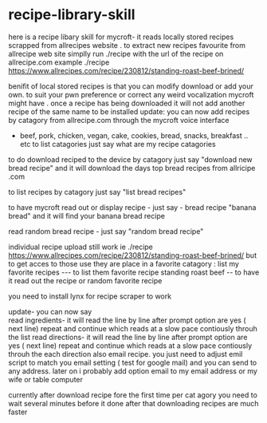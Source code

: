 # recipe-library-skill

here is a recipe libary skill for mycroft-   it reads locally stored recipes scrapped from allrecipes website .   to extract new recipes favourite  from  allrecipe web site
 simplly run ./recipe  with the url of the recipe on allrecipe.com
 example 
 ./recipe https://www.allrecipes.com/recipe/230812/standing-roast-beef-brined/
 
 benifit of local stored recipes  is that you can modify download or add your own. to suit your pwn preference or correct any weird vocalization mycroft might have .  once a recipe has being downloaded it will not add another recipe of the same name to be installed
 update:
 you can now add recipes by catagory from allrecipe.com   through the mycroft  voice interface
  - beef, pork, chicken, vegan, cake, cookies, bread, snacks, breakfast .. etc
  to list catagories just say what are my recipe catagories 
  
   to do download reciped to the device by catagory 
    just say "download new bread recipe" and it will download the days top  bread recipes from allricipe .com
    
 to list recipes by catagory just say "list bread recipes"  
 
 to  have mycroft read out or display recipe - just say - bread recipe "banana bread"  and  it will find your banana bread recipe
 
 read random bread recipe - just say "random bread recipe"
 
 individual  recipe upload still work ie
 ./recipe https://www.allrecipes.com/recipe/230812/standing-roast-beef-brined/
 but to get acces to those use they are place in a favorite catagory :
 list my favorite recipes --- to list them
 favorite recipe  standing roast beef  -- to have it read out the recipe 
 or  random favorite recipe
 
 you need to install lynx  for recipe scraper to work
 
 update-
 you can now say  
 read ingredients- it will read the line by line after prompt  option are yes ( next line) repeat and continue  which reads at a slow pace contiously  throuh the list
 read directions- it will read the line by line after prompt  option are yes ( next line) repeat and continue  which reads at a slow pace contiously  throuh the each direction
 also email recipe.  you just need to adjust emil script to match you email setting ( test for google mail) and you can send to any address. later on i probably add option email to my email address or my wife or table  computer 
 
 currently  after download  recipe fore the first time per cat agory   you need to wait several minutes before it done  after that downloading recipes are much faster 
